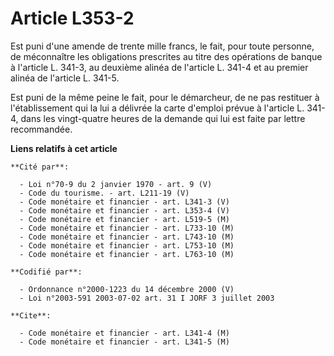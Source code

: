 # Article L353-2

Est puni d'une amende de trente mille francs, le fait, pour toute personne, de méconnaître les obligations prescrites au
titre des opérations de banque à l'article L. 341-3, au deuxième alinéa de l'article L. 341-4 et au premier alinéa de
l'article L. 341-5.

Est puni de la même peine le fait, pour le démarcheur, de ne pas restituer à l'établissement qui la lui a délivrée la carte
d'emploi prévue à l'article L. 341-4, dans les vingt-quatre heures de la demande qui lui est faite par lettre recommandée.

**Liens relatifs à cet article**

	**Cité par**:

	  - Loi n°70-9 du 2 janvier 1970 - art. 9 (V)
	  - Code du tourisme. - art. L211-19 (V)
	  - Code monétaire et financier - art. L341-3 (V)
	  - Code monétaire et financier - art. L353-4 (V)
	  - Code monétaire et financier - art. L519-5 (M)
	  - Code monétaire et financier - art. L733-10 (M)
	  - Code monétaire et financier - art. L743-10 (M)
	  - Code monétaire et financier - art. L753-10 (M)
	  - Code monétaire et financier - art. L763-10 (M)

	**Codifié par**:

	  - Ordonnance n°2000-1223 du 14 décembre 2000 (V)
	  - Loi n°2003-591 2003-07-02 art. 31 I JORF 3 juillet 2003

	**Cite**:

	  - Code monétaire et financier - art. L341-4 (M)
	  - Code monétaire et financier - art. L341-5 (M)
